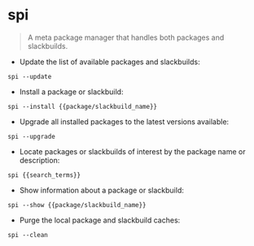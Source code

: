 # spi

> A meta package manager that handles both packages and slackbuilds.

- Update the list of available packages and slackbuilds:

`spi --update`

- Install a package or slackbuild:

`spi --install {{package/slackbuild_name}}`

- Upgrade all installed packages to the latest versions available:

`spi --upgrade`

- Locate packages or slackbuilds of interest by the package name or description:

`spi {{search_terms}}`

- Show information about a package or slackbuild:

`spi --show {{package/slackbuild_name}}`

- Purge the local package and slackbuild caches:

`spi --clean`
